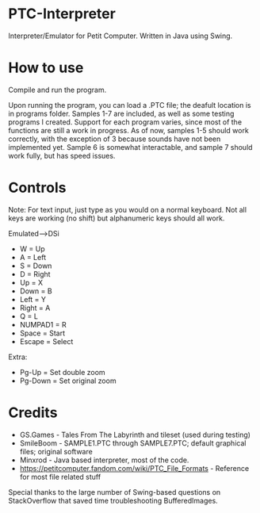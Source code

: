 # PTC-Interpreter
Interpreter/Emulator for Petit Computer.
Written in Java using Swing.

# How to use
Compile and run the program.

Upon running the program, you can load a .PTC file; the deafult location is in programs folder.
Samples 1-7 are included, as well as some testing programs I created. Support for each program varies, since most of the functions are still a work in progress. As of now, samples 1-5 should work correctly, with the exception of 3 because sounds have not been implemented yet. Sample 6 is somewhat interactable, and sample 7 should work fully, but has speed issues.

# Controls
Note: For text input, just type as you would on a normal keyboard. Not all keys are working (no shift) but alphanumeric keys should all work.

Emulated-->DSi

 - W = Up
 - A = Left
 - S = Down
 - D = Right
 - Up = X
 - Down = B
 - Left = Y
 - Right = A
 - Q = L
 - NUMPAD1 = R
 - Space = Start
 - Escape = Select

Extra:

 - Pg-Up = Set double zoom
 - Pg-Down = Set original zoom

# Credits

- GS.Games - Tales From The Labyrinth and tileset (used during testing)
- SmileBoom - SAMPLE1.PTC through SAMPLE7.PTC; default graphical files; original software
- Minxrod - Java based interpreter, most of the code.
- https://petitcomputer.fandom.com/wiki/PTC_File_Formats - Reference for most file related stuff

Special thanks to the large number of Swing-based questions on StackOverflow that saved time troubleshooting BufferedImages.
